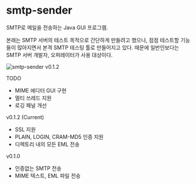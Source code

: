 smtp-sender
===========

SMTP로 메일을 전송하는 Java GUI 프로그램.

본래는 SMTP 서버의 테스트 목적으로 간단하게 만들려고 했으나, 점점 테스트할 기능들이 많아지면서 본격 SMTP 테스팅 툴로 만들어지고 있다. 때문에 일반인보다는 SMTP 서버 개발자, 오퍼레이터가 사용 대상이다.

![smtp-sender v0.1.2](http://www.inter6.com/_media/mail:smtp:smtp-sender_v0.1.2.png)

TODO
- MIME 에디터 GUI 구현
- 멀티 쓰레드 지원
- 로깅 패널 개선

v0.1.2 (Current)
- SSL 지원
- PLAIN, LOGIN, CRAM-MD5 인증 지원
- 디렉토리 내의 모든 EML 전송

v0.1.0
- 인증없는 SMTP 전송
- MIME 텍스트, EML 파일 전송
